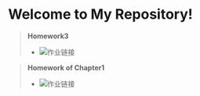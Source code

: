 Welcome to My Repository!
=============================================
>**Homework3**
>- ![作业链接](https://github.com/Zhicheng-Zhang/computationalphysics_N20133011101211/tree/master/homework3)


>**Homework of Chapter1**
>- ![作业链接](https://github.com/Zhicheng-Zhang/computationalphysics_N20133011101211/tree/master/chapter1)



